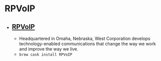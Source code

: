 # RPVoIP
- [RPVoIP](https://www.west.com/)
  - 
  - Headquartered in Omaha, Nebraska, West Corporation develops technology-enabled communications that change the way we work and improve the way we live.
  - `brew cask install RPVoIP`

